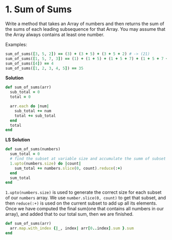 # 1. Sum of Sums

Write a method that takes an Array of numbers and then returns the sum of the sums of each leading subsequence for that Array. You may assume that the Array always contains at least one number.

Examples:

```ruby
sum_of_sums([3, 5, 2]) == (3) + (3 + 5) + (3 + 5 + 2) # -> (21)
sum_of_sums([1, 5, 7, 3]) == (1) + (1 + 5) + (1 + 5 + 7) + (1 + 5 + 7 + 3) # -> (36)
sum_of_sums([4]) == 4
sum_of_sums([1, 2, 3, 4, 5]) == 35
```

**Solution**

```ruby
def sum_of_sums(arr)
  sub_total = 0
  total = 0

  arr.each do |num|
    sub_total += num
    total += sub_total
  end
  total
end
```

**LS Solution**

```ruby
def sum_of_sums(numbers)
  sum_total = 0
  # find the subset at variable size and accumulate the summ of subset
  1.upto(numbers.size) do |count|
    sum_total += numbers.slice(0, count).reduce(:+)
  end
  sum_total
end
```

`1.upto(numbers.size)` is used to generate the correct size for each subset of our `numbers` array. We use `number.slice(0, count)` to get that subset, and then `reduce(:+)` is used on the current subset to add up all its elements. Once we have computed the final sum(one that contains all numbers in our array), and added that to our total sum, then we are finished.

```ruby
def sum_of_sums(arr)
  arr.map.with_index {|_, index| arr[0..index].sum }.sum
end
```

